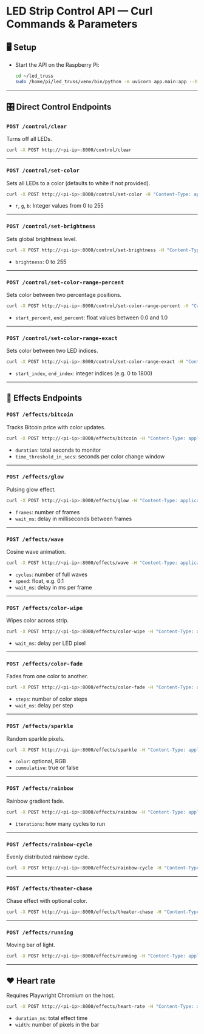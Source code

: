 # LED Strip Control API — Curl Commands & Parameters

## 🖥️ Setup
- Start the API on the Raspberry Pi:
  ```bash
  cd ~/led_truss
  sudo /home/pi/led_truss/venv/bin/python -m uvicorn app.main:app --host 0.0.0.0 --port 8000
  ```

---

## 🎛️ Direct Control Endpoints

### `POST /control/clear`
Turns off all LEDs.

```bash
curl -X POST http://<pi-ip>:8000/control/clear
```

---

### `POST /control/set-color`
Sets all LEDs to a color (defaults to white if not provided).

```bash
curl -X POST http://<pi-ip>:8000/control/set-color -H "Content-Type: application/json" -d '{"color":{"r":255,"g":255,"b":255}}'
```

- `r`, `g`, `b`: Integer values from 0 to 255

---

### `POST /control/set-brightness`
Sets global brightness level.

```bash
curl -X POST http://<pi-ip>:8000/control/set-brightness -H "Content-Type: application/json" -d '{"brightness":125}'
```

- `brightness`: 0 to 255

---

### `POST /control/set-color-range-percent`
Sets color between two percentage positions.

```bash
curl -X POST http://<pi-ip>:8000/control/set-color-range-percent -H "Content-Type: application/json" -d '{"color":{"r":255,"g":0,"b":0},"start_percent":0.2,"end_percent":0.5}'
```

- `start_percent`, `end_percent`: float values between 0.0 and 1.0

---

### `POST /control/set-color-range-exact`
Sets color between two LED indices.

```bash
curl -X POST http://<pi-ip>:8000/control/set-color-range-exact -H "Content-Type: application/json" -d '{"color":{"r":0,"g":0,"b":255},"start_index":10,"end_index":50}'
```

- `start_index`, `end_index`: integer indices (e.g. 0 to 1800)

---

## 🌈 Effects Endpoints

### `POST /effects/bitcoin`
Tracks Bitcoin price with color updates.

```bash
curl -X POST http://<pi-ip>:8000/effects/bitcoin -H "Content-Type: application/json" -d '{"duration":60,"time_threshold_in_secs":30}'
```

- `duration`: total seconds to monitor  
- `time_threshold_in_secs`: seconds per color change window

---

### `POST /effects/glow`
Pulsing glow effect.

```bash
curl -X POST http://<pi-ip>:8000/effects/glow -H "Content-Type: application/json" -d '{"color":{"r":0,"g":255,"b":0},"frames":300,"wait_ms":10}'
```

- `frames`: number of frames  
- `wait_ms`: delay in milliseconds between frames

---

### `POST /effects/wave`
Cosine wave animation.

```bash
curl -X POST http://<pi-ip>:8000/effects/wave -H "Content-Type: application/json" -d '{"color":{"r":255,"g":0,"b":0},"frames":300,"cycles":2,"speed":0.1,"wait_ms":10}'
```

- `cycles`: number of full waves  
- `speed`: float, e.g. 0.1  
- `wait_ms`: delay in ms per frame

---

### `POST /effects/color-wipe`
Wipes color across strip.

```bash
curl -X POST http://<pi-ip>:8000/effects/color-wipe -H "Content-Type: application/json" -d '{"color":{"r":255,"g":255,"b":0},"wait_ms":50}'
```

- `wait_ms`: delay per LED pixel

---

### `POST /effects/color-fade`
Fades from one color to another.

```bash
curl -X POST http://<pi-ip>:8000/effects/color-fade -H "Content-Type: application/json" -d '{"color_from":{"r":0,"g":0,"b":0},"color_to":{"r":255,"g":255,"b":255},"wait_ms":20,"steps":100}'
```

- `steps`: number of color steps  
- `wait_ms`: delay per step

---

### `POST /effects/sparkle`
Random sparkle pixels.

```bash
curl -X POST http://<pi-ip>:8000/effects/sparkle -H "Content-Type: application/json" -d '{"color":{"r":255,"g":255,"b":255},"wait_ms":50,"cummulative":false}'
```

- `color`: optional, RGB  
- `cummulative`: true or false

---

### `POST /effects/rainbow`
Rainbow gradient fade.

```bash
curl -X POST http://<pi-ip>:8000/effects/rainbow -H "Content-Type: application/json" -d '{"wait_ms":50,"iterations":1}'
```

- `iterations`: how many cycles to run

---

### `POST /effects/rainbow-cycle`
Evenly distributed rainbow cycle.

```bash
curl -X POST http://<pi-ip>:8000/effects/rainbow-cycle -H "Content-Type: application/json" -d '{"wait_ms":50,"iterations":5}'
```

---

### `POST /effects/theater-chase`
Chase effect with optional color.

```bash
curl -X POST http://<pi-ip>:8000/effects/theater-chase -H "Content-Type: application/json" -d '{"color":{"r":255,"g":0,"b":255},"wait_ms":50,"iterations":10}'
```

---

### `POST /effects/running`
Moving bar of light.

```bash
curl -X POST http://<pi-ip>:8000/effects/running -H "Content-Type: application/json" -d '{"wait_ms":10,"duration_ms":18000,"width":1}'
```

---

## ❤️ Heart rate

Requires Playwright Chromium on the host.

```bash
curl -X POST http://<pi-ip>:8000/effects/heart-rate -H "Content-Type: application/json" -d '{"url":"https://app.hyperate.io/74524/","duration":300,"poll_interval":1.0,"min_hr":40,"yellow_start":75,"red_start":120,"max_hr":200}'
```

- `duration_ms`: total effect time  
- `width`: number of pixels in the bar